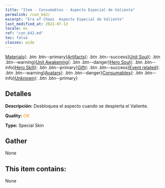 ```yaml
---
title: "Item - Consumables - Aspecto Especial de Valiente"
permalink: /con_642/
excerpt: "Era of Chaos  Aspecto Especial de Valiente"
last_modified_at: 2021-07-13
locale: es
ref: "con_642.md"
toc: false
classes: wide
---
```

 [Materials](/ItemsES/){: .btn .btn--primary}[Artifacts](/ItemsES/Artifacts/){: .btn .btn--success}[Unit Soul](/ItemsES/UnitSoul/){: .btn .btn--warning}[Unit Awakening](/ItemsES/UnitAwakening/){: .btn .btn--danger}[Hero Soul](/ItemsES/HeroSoul/){: .btn .btn--info}[Hero Skill](/ItemsES/HeroSkill/){: .btn .btn--primary}[Gift](/ItemsES/Gift/){: .btn .btn--success}[Event related](/ItemsES/Events/){: .btn .btn--warning}[Avatars](/ItemsES/Avatars/){: .btn .btn--danger}[Consumables](/ItemsES/Consumables/){: .btn .btn--info}[Unknown](/ItemsES/Unknown/){: .btn .btn--primary}

## Detalles
 **Descripción:** Desbloquea el aspecto cuando se despierta el Valiente.

 **Quality:** <span style="color: #FF8C00">OK</span>

 **Type:** Special Skin

## Gather

  None

## This item contains:

  None

